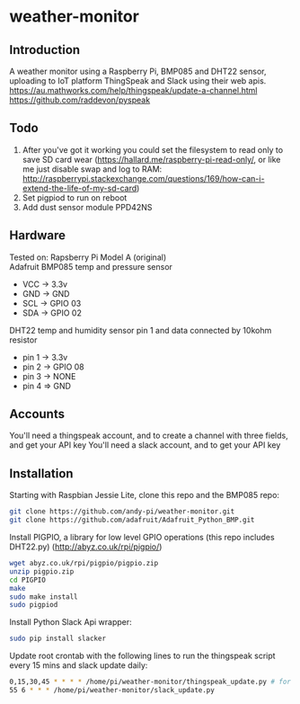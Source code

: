 # weather-monitor

## Introduction
A weather monitor using a Raspberry Pi, BMP085 and DHT22 sensor, uploading to IoT platform ThingSpeak and Slack using their web apis.
https://au.mathworks.com/help/thingspeak/update-a-channel.html
https://github.com/raddevon/pyspeak

## Todo
1. After you've got it working you could set the filesystem to read only to save SD card wear
(https://hallard.me/raspberry-pi-read-only/, or like me just disable swap and log to RAM:
http://raspberrypi.stackexchange.com/questions/169/how-can-i-extend-the-life-of-my-sd-card)
2. Set pigpiod to run on reboot
3. Add dust sensor module PPD42NS

## Hardware
Tested on: Rapsberry Pi Model A (original)  
Adafruit BMP085 temp and pressure sensor

- VCC -> 3.3v
- GND -> GND
- SCL -> GPIO 03
- SDA -> GPIO 02

DHT22 temp and humidity sensor
pin 1 and data connected by 10kohm resistor

- pin 1 -> 3.3v
- pin 2 -> GPIO 08
- pin 3 -> NONE
- pin 4 => GND

## Accounts
You'll need a thingspeak account, and to create a channel with three fields, and get your API key
You'll need a slack account, and to get your API key

## Installation
Starting with Raspbian Jessie Lite, clone this repo and the BMP085 repo:
``` bash
git clone https://github.com/andy-pi/weather-monitor.git
git clone https://github.com/adafruit/Adafruit_Python_BMP.git

```

Install PIGPIO, a library for low level GPIO operations (this repo includes DHT22.py)
(http://abyz.co.uk/rpi/pigpio/)
``` bash
wget abyz.co.uk/rpi/pigpio/pigpio.zip
unzip pigpio.zip
cd PIGPIO
make
sudo make install
sudo pigpiod
```

Install Python Slack Api wrapper:
```bash
sudo pip install slacker
```

Update root crontab with the following lines to run the thingspeak script every 15 mins and slack update daily:
``` bash
0,15,30,45 * * * * /home/pi/weather-monitor/thingspeak_update.py # for logging add >> /home/pi/weather-monitor/log 2>&1
55 6 * * * /home/pi/weather-monitor/slack_update.py
```

